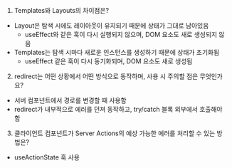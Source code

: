 1. Templates와 Layouts의 차이점은?

- Layout은 탐색 시에도 레이아웃이 유지되기 때문에 상태가 그대로 남아있음
  - useEffect와 같은 훅이 다시 실행되지 않으며, DOM 요소도 새로 생성되지 않음
- Templates는 탐색 시마다 새로운 인스턴스를 생성하기 때문에 상태가 초기화됨
  - useEffect 같은 훅이 다시 동기화되며, DOM 요소도 새로 생성됨

2. redirect는 어떤 상황에서 어떤 방식으로 동작하며, 사용 시 주의할 점은 무엇인가요?

- 서버 컴포넌트에서 경로를 변경할 때 사용함
- redirect가 내부적으로 에러를 던져 동작하고, try/catch 블록 외부에서 호출해야 함

3. 클라이언트 컴포넌트가 Server Actions의 예상 가능한 에러를 처리할 수 있는 방법은?

- useActionState 훅 사용
